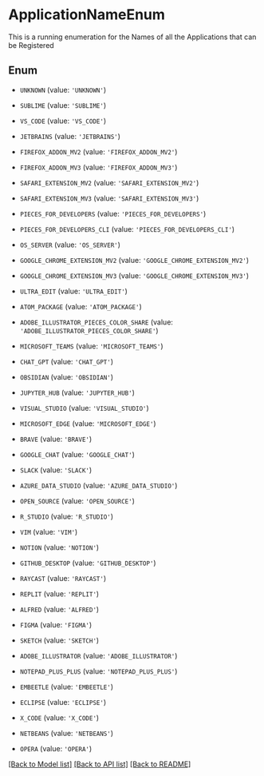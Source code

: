 # ApplicationNameEnum

This is a running enumeration for the Names of all the Applications that can be Registered

## Enum

* `UNKNOWN` (value: `'UNKNOWN'`)

* `SUBLIME` (value: `'SUBLIME'`)

* `VS_CODE` (value: `'VS_CODE'`)

* `JETBRAINS` (value: `'JETBRAINS'`)

* `FIREFOX_ADDON_MV2` (value: `'FIREFOX_ADDON_MV2'`)

* `FIREFOX_ADDON_MV3` (value: `'FIREFOX_ADDON_MV3'`)

* `SAFARI_EXTENSION_MV2` (value: `'SAFARI_EXTENSION_MV2'`)

* `SAFARI_EXTENSION_MV3` (value: `'SAFARI_EXTENSION_MV3'`)

* `PIECES_FOR_DEVELOPERS` (value: `'PIECES_FOR_DEVELOPERS'`)

* `PIECES_FOR_DEVELOPERS_CLI` (value: `'PIECES_FOR_DEVELOPERS_CLI'`)

* `OS_SERVER` (value: `'OS_SERVER'`)

* `GOOGLE_CHROME_EXTENSION_MV2` (value: `'GOOGLE_CHROME_EXTENSION_MV2'`)

* `GOOGLE_CHROME_EXTENSION_MV3` (value: `'GOOGLE_CHROME_EXTENSION_MV3'`)

* `ULTRA_EDIT` (value: `'ULTRA_EDIT'`)

* `ATOM_PACKAGE` (value: `'ATOM_PACKAGE'`)

* `ADOBE_ILLUSTRATOR_PIECES_COLOR_SHARE` (value: `'ADOBE_ILLUSTRATOR_PIECES_COLOR_SHARE'`)

* `MICROSOFT_TEAMS` (value: `'MICROSOFT_TEAMS'`)

* `CHAT_GPT` (value: `'CHAT_GPT'`)

* `OBSIDIAN` (value: `'OBSIDIAN'`)

* `JUPYTER_HUB` (value: `'JUPYTER_HUB'`)

* `VISUAL_STUDIO` (value: `'VISUAL_STUDIO'`)

* `MICROSOFT_EDGE` (value: `'MICROSOFT_EDGE'`)

* `BRAVE` (value: `'BRAVE'`)

* `GOOGLE_CHAT` (value: `'GOOGLE_CHAT'`)

* `SLACK` (value: `'SLACK'`)

* `AZURE_DATA_STUDIO` (value: `'AZURE_DATA_STUDIO'`)

* `OPEN_SOURCE` (value: `'OPEN_SOURCE'`)

* `R_STUDIO` (value: `'R_STUDIO'`)

* `VIM` (value: `'VIM'`)

* `NOTION` (value: `'NOTION'`)

* `GITHUB_DESKTOP` (value: `'GITHUB_DESKTOP'`)

* `RAYCAST` (value: `'RAYCAST'`)

* `REPLIT` (value: `'REPLIT'`)

* `ALFRED` (value: `'ALFRED'`)

* `FIGMA` (value: `'FIGMA'`)

* `SKETCH` (value: `'SKETCH'`)

* `ADOBE_ILLUSTRATOR` (value: `'ADOBE_ILLUSTRATOR'`)

* `NOTEPAD_PLUS_PLUS` (value: `'NOTEPAD_PLUS_PLUS'`)

* `EMBEETLE` (value: `'EMBEETLE'`)

* `ECLIPSE` (value: `'ECLIPSE'`)

* `X_CODE` (value: `'X_CODE'`)

* `NETBEANS` (value: `'NETBEANS'`)

* `OPERA` (value: `'OPERA'`)

[[Back to Model list]](../README.md#documentation-for-models) [[Back to API list]](../README.md#documentation-for-api-endpoints) [[Back to README]](../README.md)


